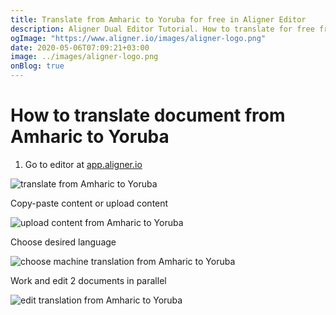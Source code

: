 ```yaml
---
title: Translate from Amharic to Yoruba for free in Aligner Editor
description: Aligner Dual Editor Tutorial. How to translate for free from Amharic to Yoruba. Aligner is multilingual document management platform. 
ogImage: "https://www.aligner.io/images/aligner-logo.png"
date: 2020-05-06T07:09:21+03:00
image: ../images/aligner-logo.png
onBlog: true
---
```


# How to translate document from Amharic to Yoruba

1. Go to editor at [app.aligner.io](https://app.aligner.io "Aligner App web page")

![translate from Amharic to Yoruba](../aligner-blank-editor.png "translate from Amharic to Yoruba")

Copy-paste content or upload content

![upload content from Amharic to Yoruba](../aligner-uploaded-document.png "upload content from Amharic to Yoruba")

Choose desired language

![choose machine translation from Amharic to Yoruba](../aligner-language-dropdown.png "choose machine translation from Amharic to Yoruba")

Work and edit 2 documents in parallel

![edit translation from Amharic to Yoruba](../aligner-double-sitded-editor.png "edit translation from Amharic to Yoruba")

